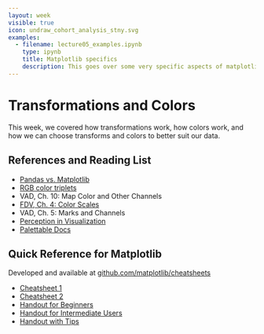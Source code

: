 ```yaml
---
layout: week
visible: true
icon: undraw_cohort_analysis_stny.svg
examples:
  - filename: lecture05_examples.ipynb
    type: ipynb
    title: Matplotlib specifics
    description: This goes over some very specific aspects of matplotlib, and how to apply data transformations to patches and annotations, as well as modifying properties of the plot.
---
```


# Transformations and Colors

This week, we covered how transformations work, how colors work, and how we can
choose transforms and colors to better suit our data.

## References and Reading List

 * [Pandas vs. Matplotlib](http://jonathansoma.com/lede/algorithms-2017/classes/fuzziness-matplotlib/understand-df-plot-in-pandas/)
 * [RGB color triplets](https://www.rapidtables.com/web/color/RGB_Color.html)
 * VAD, Ch. 10: Map Color and Other Channels 
 * [FDV, Ch. 4: Color Scales](https://serialmentor.com/dataviz/color-basics.html)
 * VAD, Ch. 5: Marks and Channels 
 * [Perception in Visualization](https://www.csc2.ncsu.edu/faculty/healey/PP/)
 * [Palettable Docs](https://jiffyclub.github.io/palettable/#documentation)

## Quick Reference for Matplotlib

Developed and available at [github.com/matplotlib/cheatsheets](https://github.com/matplotlib/cheatsheets)

 * [Cheatsheet 1](cheatsheets-1.png)
 * [Cheatsheet 2](cheatsheets-2.png)
 * [Handout for Beginners](handout-beginner.png)
 * [Handout for Intermediate Users](handout-intermediate.png)
 * [Handout with Tips](handout-tips.png)

